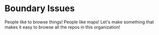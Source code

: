 Boundary Issues
===============

People like to browse things! People like maps! Let's make something that makes it easy to browse all the repos in this organization!